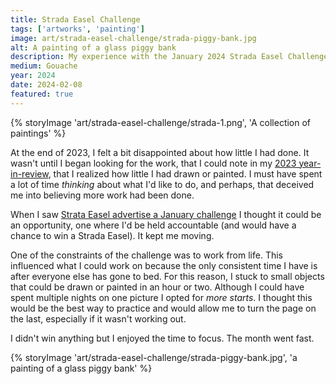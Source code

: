 ```yaml
---
title: Strada Easel Challenge
tags: ['artworks', 'painting']
image: art/strada-easel-challenge/strada-piggy-bank.jpg
alt: A painting of a glass piggy bank
description: My experience with the January 2024 Strada Easel Challenge. 
medium: Gouache
year: 2024
date: 2024-02-08
featured: true
---
```

{% storyImage 'art/strada-easel-challenge/strada-1.png', 'A collection of paintings' %}

At the end of 2023, I felt a bit disappointed about how little I had done. It wasn't until I began looking for the work, that I could note in my [2023 year-in-review](/notes/2023/2023-in-review/), that I realized how little I had drawn or painted. I must have spent a lot of time *thinking* about what I'd like to do, and perhaps, that deceived me into believing more work had been done.

When I saw [Strata Easel advertise a January challenge](https://www.stradaeasel.com/pages/january-2024-strada-31-day-challenge-information) I thought it could be an opportunity, one where I'd be held accountable (and would have a chance to win a Strada Easel). It kept me moving.  

One of the constraints of the challenge was to work from life. This influenced what I could work on because the only consistent time I have is after everyone else has gone to bed. For this reason, I stuck to small objects that could be drawn or painted in an hour or two. Although I could have spent multiple nights on one picture I opted for *more starts*. I thought this would be the best way to practice and would allow me to turn the page on the last, especially if it wasn't working out.

I didn't win anything but I enjoyed the time to focus. The month went fast.

{% storyImage 'art/strada-easel-challenge/strada-piggy-bank.jpg', 'a painting of a glass piggy bank' %}